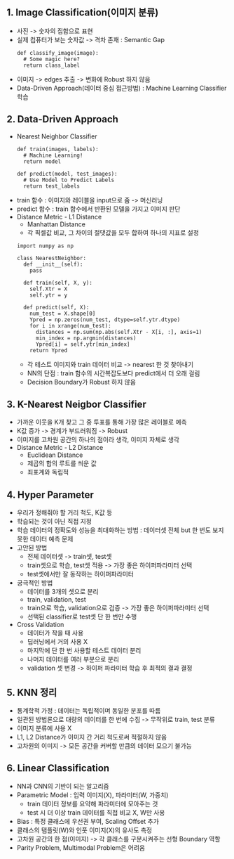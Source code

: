 ## 1. Image Classification(이미지 분류)
- 사진 -> 숫자의 집합으로 표현
- 실제 컴퓨터가 보는 숫자값 -> 격차 존재 : Semantic Gap
  ```
  def classify_image(image):
    # Some magic here?
    return class_label
  ```
- 이미지 -> edges 추출 -> 변화에 Robust 하지 않음
- Data-Driven Approach(데이터 중심 접근방법) : Machine Learning Classifier 학습

## 2. Data-Driven Approach
- Nearest Neighbor Classifier
  ```
  def train(images, labels):
    # Machine Learning!
    return model
  
  def predict(model, test_images):
    # Use Model to Predict Labels
    return test_labels
  ```
- train 함수 : 이미지와 레이블을 input으로 줌 -> 머신러닝
- predict 함수 : train 함수에서 반환된 모델을 가지고 이미지 판단
- Distance Metric - L1 Distance
  - Manhattan Distance
  - 각 픽셀값 비교, 그 차이의 절댓값을 모두 합하여 하나의 지표로 설정
  ```
  import numpy as np
  
  class NearestNeighbor:
    def __init__(self):
      pass

    def train(self, X, y):
      self.Xtr = X
      self.ytr = y
  
    def predict(self, X):
      num_test = X.shape[0]
      Ypred = np.zeros(num_test, dtype=self.ytr.dtype)
      for i in xrange(num_test):
        distances = np.sum(np.abs(self.Xtr - X[i, :], axis=1)
        min_index = np.argmin(distances)
        Ypred[i] = self.ytr[min_index]
      return Ypred
  ```
  - 각 테스트 이미지와 train 데이터 비교 -> nearest 한 것 찾아내기
  - NN의 단점 : train 함수의 시간복잡도보다 predict에서 더 오래 걸림
  - Decision Boundary가 Robust 하지 않음

## 3. K-Nearest Neigbor Classifier
- 가까운 이웃을 K개 찾고 그 중 투표를 통해 가장 많은 레이블로 예측
- K값 증가 -> 경계가 부드러워짐 -> Robust
- 이미지를 고차원 공간의 하나의 점이라 생각, 이미지 자체로 생각
- Distance Metric - L2 Distance
  - Euclidean Distance
  - 제곱의 합의 루트를 씌운 값
  - 죄표계와 독립적

## 4. Hyper Parameter
- 우리가 정해줘야 할 거리 척도, K값 등
- 학습되는 것이 아닌 직접 지정
- 학습 데이터의 정확도와 성능을 최대화하는 방법 : 데이터셋 전체 but 한 번도 보지 못한 데이터 예측 문제
- 고안된 방법
  - 전체 데이터셋 -> train셋, test셋
  - train셋으로 학습, test셋 적용 -> 가장 좋은 하이퍼파라미터 선택
  - test셋에서만 잘 동작하는 하이퍼파라미터
- 궁극적인 방법
  - 데이터를 3개의 셋으로 분리
  - train, validation, test
  - train으로 학습, validation으로 검증 -> 가장 좋은 하이퍼파라미터 선택
  - 선택된 classifier로 test셋 단 한 번만 수행
- Cross Validation
  - 데이터가 작을 때 사용
  - 딥러닝에서 거의 사용 X
  - 마지막에 단 한 번 사용할 테스트 데이터 분리
  - 나머지 데이터를 여러 부분으로 분리
  - validation 셋 변경 -> 하이퍼 파라미터 학습 후 최적의 결과 결정

## 5. KNN 정리
- 통계학적 가정 : 데이터는 독립적이며 동일한 분포를 따름
- 일관된 방법론으로 대량의 데이터를 한 번에 수집 -> 무작위로 train, test 분류
- 이미지 분류에 사용 X
- L1, L2 Distance가 이미지 간 거리 척도로써 적절하지 않음
- 고차원의 이미지 -> 모든 공간을 커버할 만큼의 데이터 모으기 불가능

## 6. Linear Classification
- NN과 CNN의 기반이 되는 알고리즘
- Parametric Model : 입력 이미지(X), 파라미터(W, 가중치)
  - train 데이터 정보를 요약해 파라미터에 모아주는 것
  - test 시 더 이상 train 데이터를 직접 비교 X, W만 사용
- Bias : 특정 클래스에 우선권 부여, Scaling Offset 추가
- 클래스의 탬플릿(W)와 인풋 이미지(X)의 유사도 측정
- 고차원 공간의 한 점(이미지) -> 각 클래스를 구분시켜주는 선형 Boundary 역할
- Parity Problem, Multimodal Problem은 어려움